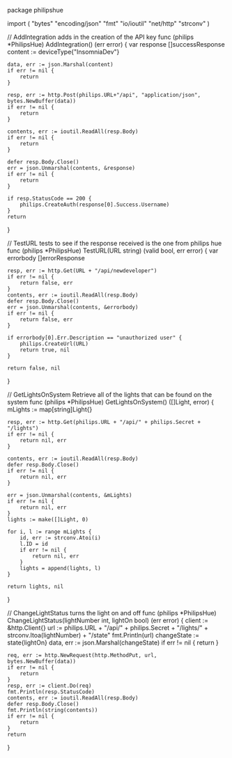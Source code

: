 package philipshue

import (
	"bytes"
	"encoding/json"
	"fmt"
	"io/ioutil"
	"net/http"
	"strconv"
)

// AddIntegration adds in the creation of the API key
func (philips *PhilipsHue) AddIntegration() (err error) {
	var response []successResponse
	content := deviceType{"InsomniaDev"}

	data, err := json.Marshal(content)
	if err != nil {
		return
	}

	resp, err := http.Post(philips.URL+"/api", "application/json", bytes.NewBuffer(data))
	if err != nil {
		return
	}

	contents, err := ioutil.ReadAll(resp.Body)
	if err != nil {
		return
	}

	defer resp.Body.Close()
	err = json.Unmarshal(contents, &response)
	if err != nil {
		return
	}

	if resp.StatusCode == 200 {
		philips.CreateAuth(response[0].Success.Username)
	}
	return
}

// TestURL tests to see if the response received is the one from philips hue
func (philips *PhilipsHue) TestURL(URL string) (valid bool, err error) {
	var errorbody []errorResponse

	resp, err := http.Get(URL + "/api/newdeveloper")
	if err != nil {
		return false, err
	}
	contents, err := ioutil.ReadAll(resp.Body)
	defer resp.Body.Close()
	err = json.Unmarshal(contents, &errorbody)
	if err != nil {
		return false, err
	}

	if errorbody[0].Err.Description == "unauthorized user" {
		philips.CreateUrl(URL)
		return true, nil
	}

	return false, nil
}

// GetLightsOnSystem Retrieve all of the lights that can be found on the system
func (philips *PhilipsHue) GetLightsOnSystem() ([]Light, error) {
	mLights := map[string]Light{}

	resp, err := http.Get(philips.URL + "/api/" + philips.Secret + "/lights")
	if err != nil {
		return nil, err
	}

	contents, err := ioutil.ReadAll(resp.Body)
	defer resp.Body.Close()
	if err != nil {
		return nil, err
	}

	err = json.Unmarshal(contents, &mLights)
	if err != nil {
		return nil, err
	}
	lights := make([]Light, 0)

	for i, l := range mLights {
		id, err := strconv.Atoi(i)
		l.ID = id
		if err != nil {
			return nil, err
		}
		lights = append(lights, l)
	}

	return lights, nil
}

// ChangeLightStatus turns the light on and off
func (philips *PhilipsHue) ChangeLightStatus(lightNumber int, lightOn bool) (err error) {
	client := &http.Client{}
	url := philips.URL + "/api/" + philips.Secret + "/lights/" + strconv.Itoa(lightNumber) + "/state"
	fmt.Println(url)
	changeState := state{lightOn}
	data, err := json.Marshal(changeState)
	if err != nil {
		return
	}

	req, err := http.NewRequest(http.MethodPut, url, bytes.NewBuffer(data))
	if err != nil {
		return
	}
	resp, err := client.Do(req)
	fmt.Println(resp.StatusCode)
	contents, err := ioutil.ReadAll(resp.Body)
	defer resp.Body.Close()
	fmt.Println(string(contents))
	if err != nil {
		return
	}
	return
}
